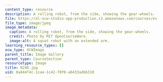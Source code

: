 ```yaml
---
content_type: resource
description: A rolling robot, from the side, showing the gear-wheels.
file: https://ol-ocw-studio-app-production.s3.amazonaws.com/courses/es-293-lego-robotics-spring-2007/0a844f4c1cae1c4270f0a0433ad6b310_0246.jpg
file_type: image/jpeg
image_metadata:
  caption: A rolling robot, from the side, showing the gear-wheels.
  credit: Photo by MIT OpenCourseWare.
  image-alt: A squat robot with an extended arm.
learning_resource_types: []
ocw_type: OCWImage
parent_title: Image Gallery
parent_type: CourseSection
resourcetype: Image
title: 0246.jpg
uid: 0a844f4c-1cae-1c42-70f0-a0433ad6b310
---
```

